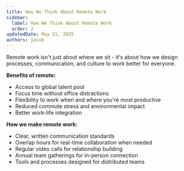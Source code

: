 ```yaml
---
title: How We Think About Remote Work
sidebar:
  label: How We Think About Remote Work
  order: 2
updatedDate: May 21, 2025
authors: jacob
---
```


Remote work isn't just about where we sit - it's about how we design processes, communication, and culture to work better for everyone.

**Benefits of remote:**
- Access to global talent pool
- Focus time without office distractions  
- Flexibility to work when and where you're most productive
- Reduced commute stress and environmental impact
- Better work-life integration

**How we make remote work:**
- Clear, written communication standards
- Overlap hours for real-time collaboration when needed
- Regular video calls for relationship building
- Annual team gatherings for in-person connection
- Tools and processes designed for distributed teams